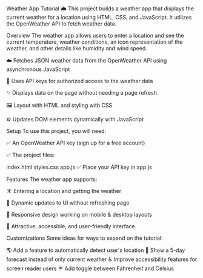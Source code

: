 Weather App Tutorial 🌦
This project builds a weather app that displays the current weather for a location using HTML, CSS, and JavaScript. It utilizes the OpenWeather API to fetch weather data.

Overview
The weather app allows users to enter a location and see the current temperature, weather conditions, an icon representation of the weather, and other details like humidity and wind speed.

☁️ Fetches JSON weather data from the OpenWeather API using asynchronous JavaScript

🔑 Uses API keys for authorized access to the weather data

✨ Displays data on the page without needing a page refresh

🖼️ Layout with HTML and styling with CSS

⚙️ Updates DOM elements dynamically with JavaScript

Setup
To use this project, you will need:

✅ An OpenWeather API key (sign up for a free account)

✅ The project files:

index.html
styles.css
app.js
✅ Place your API key in app.js

Features
The weather app supports:

☀️ Entering a location and getting the weather

📱 Dynamic updates to UI without refreshing page

🔄 Responsive design working on mobile & desktop layouts

🤩 Attractive, accessible, and user-friendly interface

Customizations
Some ideas for ways to expand on the tutorial:

🌎 Add a feature to automatically detect user's location
🔮 Show a 5-day forecast instead of only current weather
♿️ Improve accessibility features for screen reader users
☔️ Add toggle between Fahrenheit and Celsius